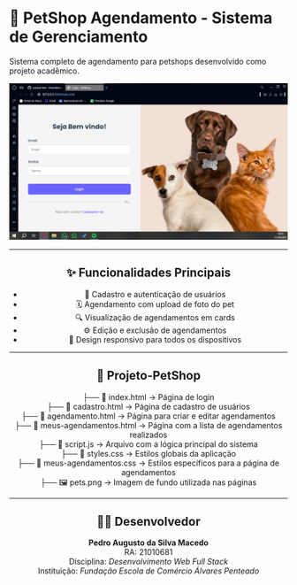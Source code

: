 
  # 🐾 PetShop Agendamento - Sistema de Gerenciamento
  Sistema completo de agendamento para petshops desenvolvido como projeto acadêmico.
</div>
<div align="center">
  <img src="./tela-login.png" alt="Tela de Login - PetShop" width="700"/>

---

## ✨ Funcionalidades Principais

- 📝 Cadastro e autenticação de usuários  
- 🗓️ Agendamento com upload de foto do pet  
- 🔍 Visualização de agendamentos em cards  
- ⚙️ Edição e exclusão de agendamentos  
- 📱 Design responsivo para todos os dispositivos  

---

## 📁 Projeto-PetShop

├── 📄 index.html              → Página de login  
├── 📄 cadastro.html           → Página de cadastro de usuários  
├── 📄 agendamento.html        → Página para criar e editar agendamentos  
├── 📄 meus-agendamentos.html → Página com a lista de agendamentos realizados  
├── 📄 script.js               → Arquivo com a lógica principal do sistema  
├── 🎨 styles.css              → Estilos globais da aplicação  
├── 🎨 meus-agendamentos.css   → Estilos específicos para a página de agendamentos  
├── 🖼️ pets.png                → Imagem de fundo utilizada nas páginas

---

## 👨‍💻 Desenvolvedor

**Pedro Augusto da Silva Macedo**  
RA: 21010681  
Disciplina: *Desenvolvimento Web Full Stack*  
Instituição: *Fundação Escola de Comércio Álvares Penteado*
